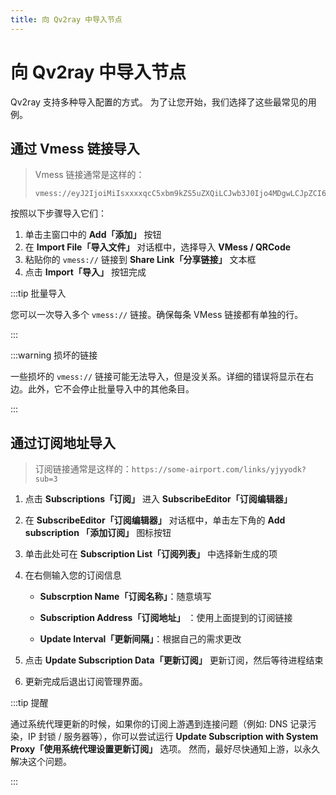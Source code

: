 ```yaml
---
title: 向 Qv2ray 中导入节点
---
```


# 向 Qv2ray 中导入节点

Qv2ray 支持多种导入配置的方式。 为了让您开始，我们选择了这些最常见的用例。

## 通过 Vmess 链接导入

> Vmess 链接通常是这样的：
> 
> ```
> vmess://eyJ2IjoiMiIsxxxxqcC5xbm9kZS5uZXQiLCJwb3J0Ijo4MDgwLCJpZCI6ImUxYjMwYTJmLTE3NWYtNGYzYi05MTQzLWM2Nzc4MssssiJ3cyIsInR5cGUiOiJub25lIiwiaG9zdCI6ImEuanAuYXdzLnF1aWMuZW5saXYuY24iLCJwYXRoIjoiXC8iLCJ0bHMiOiIifQ==
> ```

按照以下步骤导入它们：

1. 单击主窗口中的 **Add「添加」** 按钮
2. 在 **Import File「导入文件」** 对话框中，选择导入 **VMess / QRCode**
3. 粘贴你的 `vmess://` 链接到 **Share Link「分享链接」** 文本框
4. 点击 **Import「导入」** 按钮完成

:::tip 批量导入

您可以一次导入多个 `vmess://` 链接。确保每条 VMess 链接都有单独的行。

:::

:::warning 损坏的链接

一些损坏的 `vmess://` 链接可能无法导入，但是没关系。详细的错误将显示在右边。此外，它不会停止批量导入中的其他条目。

:::

## 通过订阅地址导入

> 订阅链接通常是这样的：`https://some-airport.com/links/yjyyodk?sub=3`

1. 点击 **Subscriptions「订阅」** 进入 **SubscribeEditor「订阅编辑器」**

2. 在 **SubscribeEditor「订阅编辑器」** 对话框中，单击左下角的 **Add subscription 「添加订阅」** 图标按钮

3. 单击此处可在 **Subscription List「订阅列表」** 中选择新生成的项

4. 在右侧输入您的订阅信息
   
   - **Subscrption Name「订阅名称」**：随意填写
   
   - **Subscription Address「订阅地址」** ：使用上面提到的订阅链接
   
   - **Update Interval「更新间隔」**：根据自己的需求更改

5. 点击 **Update Subscription Data「更新订阅」** 更新订阅，然后等待进程结束

6. 更新完成后退出订阅管理界面。

:::tip 提醒

通过系统代理更新的时候，如果你的订阅上游遇到连接问题（例如: DNS 记录污染，IP 封锁 / 服务器等），你可以尝试运行 **Update Subscription with System Proxy「使用系统代理设置更新订阅」** 选项。 然而，最好尽快通知上游，以永久解决这个问题。

:::
